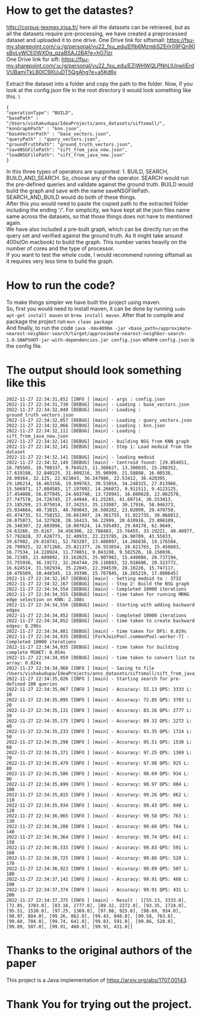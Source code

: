# How to get the datastes?
http://corpus-texmex.irisa.fr/ here all the datasets can be retrieved, but as all the datasets require pre-processing, we have created a preprocessed dataset and uploaded it to one drive. 
One Drive link for siftsmall: https://fsu-my.sharepoint.com/:u:/g/personal/vu22_fsu_edu/EfIb6MzmbSZErlr09FQn90sBvLyWCE0WXDg_qzaBSAJ2BA?e=hG7lzr \
One Drive link for sift: https://fsu-my.sharepoint.com/:u:/g/personal/vu22_fsu_edu/EZjWHWQLPNhLlUnwIiErdVUBamiTkLB0IC9XUuDT5QgAhg?e=a5Kd6v

Extract the dataset into a folder and copy the path to the folder.
Now, if you look at the config.json file in the root directory it would look something like this.
\
``` 
{
"operationType": "BUILD",
"basePath" : "/Users/vishakudupa/IdeaProjects/anns_datasets/siftsmall/",
"knnGraphPath" : "knn.json",
"baseVectorPath" : "base_vectors.json",
"queryPath" : "query_vectors.json",
"groundTruthPath": "ground_truth_vectors.json",
"saveNSGFilePath": "sift_from_java_new.json",
"loadNSGFilePath": "sift_from_java_new.json"
} 
```

In this three types of operators are supported: 1. BUILD, SEARCH, BUILD_AND_SEARCH. So, choose any of the operator. SEARCH would run the pre-defined queries and validate against the ground truth. BUILD would build the graph and save with the name saveNSGFilePath. SEARCH_AND_BUILD would do both of these things. \
After this you would need to paste the copied path to the extracted folder including the ending '/'. 
For simplicity, we have kept all the json files name same across the datasets, so that those things does not have to mentioned again. \
We have also included a pre-built graph, which can be directly run on the query set and verified against the ground truth. As It might take around 400s(On macbook) to build the graph. This number varies heavily on the number of cores and the type of processor.\
If you want to test the whole code, I would recommend running siftsmall as it requires very less time to build the graph. 

# How to run the code?
To make things simpler we have built the project using maven.\
So, first you would need to install maven, it can be done by running `sudo apt-get install maven` or `brew install maven`. 
After that to compile and package the project run `mvn clean package` \
And finally, to run the code `java -Xmx4096m -jar <base_path>/approximate-nearest-neighbor-search/target/approximate-nearest-neighbor-search-1.0-SNAPSHOT-jar-with-dependencies.jar config.json` where `config.json` is the config file.

# The output should look something like this
```
2022-11-27 22:34:31,652 [INFO ] [main] - args : config.json
2022-11-27 22:34:31,738 [DEBUG] [main] - Loading : base_vectors.json
2022-11-27 22:34:32,040 [DEBUG] [main] - Loading : ground_truth_vectors.json
2022-11-27 22:34:32,057 [DEBUG] [main] - Loading : query_vectors.json
2022-11-27 22:34:32,066 [DEBUG] [main] - Loading : knn.json
2022-11-27 22:34:32,111 [DEBUG] [main] - Loading : sift_from_java_new.json
2022-11-27 22:34:32,141 [DEBUG] [main] - building NSG from KNN graph
2022-11-27 22:34:32,141 [DEBUG] [main] - Step 1: Load medoid from the dataset
2022-11-27 22:34:32,141 [DEBUG] [main] - loading medoid
2022-11-27 22:34:32,149 [DEBUG] [main] - Centroid found: [29.054651, 16.785505, 10.708337, 9.764523, 11.308627, 13.300035, 15.288352, 17.619198, 32.840225, 31.009216, 35.90999, 21.50898, 16.00538, 28.09364, 32.125, 22.923843, 36.247986, 22.53412, 36.420395, 29.186214, 16.463156, 19.899763, 30.53054, 34.248325, 27.013966, 15.566971, 17.084585, 17.197092, 14.266072, 9.911511, 9.4123125, 17.454088, 56.877045, 24.603748, 13.720941, 16.600628, 22.062578, 27.747578, 24.728745, 27.44944, 61.25285, 41.69714, 36.553413, 23.185299, 23.075014, 37.34253, 35.133087, 30.17916, 58.946373, 25.034664, 40.73815, 40.789043, 26.500282, 23.02099, 29.470758, 45.474735, 51.758152, 20.661997, 24.361755, 31.922735, 30.068012, 20.075073, 14.327928, 28.16413, 56.22999, 20.610916, 23.896109, 26.348307, 22.603096, 18.007624, 14.595493, 29.84178, 62.9649, 24.63266, 35.6167, 34.456306, 22.788483, 23.76455, 33.19221, 49.40977, 57.792828, 37.628773, 32.40933, 22.223785, 26.90709, 43.55833, 39.67902, 29.810741, 52.783207, 23.480097, 14.266836, 19.176504, 28.799925, 32.971268, 25.821377, 26.553654, 28.621765, 15.458603, 16.77534, 14.228924, 11.778851, 9.043198, 9.502526, 18.150036, 36.72385, 21.609892, 33.162025, 25.907982, 15.449086, 20.737194, 33.755936, 36.19272, 32.264744, 29.110893, 32.918606, 20.323772, 16.624514, 31.502934, 35.22045, 22.394539, 28.10226, 15.747117, 10.476509, 10.448345, 13.39396, 15.767845, 16.265219, 17.000645]
2022-11-27 22:34:32,167 [DEBUG] [main] - Setting medoid to : 3732
2022-11-27 22:34:32,167 [DEBUG] [main] - Step 2: Build the NSG graph
2022-11-27 22:34:34,554 [DEBUG] [main] - Completed 10000 iterations
2022-11-27 22:34:34,555 [DEBUG] [main] - time taken for running MRNG edge selection on KNN: 2.388s
2022-11-27 22:34:34,556 [DEBUG] [main] - Starting with adding backward edges
2022-11-27 22:34:34,852 [DEBUG] [main] - Completed 10000 iterations
2022-11-27 22:34:34,852 [DEBUG] [main] - time taken to create backward edges: 0.296s
2022-11-27 22:34:34,881 [DEBUG] [main] - time taken for DFS: 0.029s
2022-11-27 22:34:34,935 [DEBUG] [ForkJoinPool.commonPool-worker-7] - Completed 10000 iterations
2022-11-27 22:34:34,935 [DEBUG] [main] - time taken for building complete MSNET: 0.054s
2022-11-27 22:34:34,959 [DEBUG] [main] - time taken to convert list to array: 0.024s
2022-11-27 22:34:34,960 [INFO ] [main] - Saving to file /Users/vishakudupa/IdeaProjects/anns_datasets/siftsmall/sift_from_java_new.json
2022-11-27 22:34:35,026 [INFO ] [main] - Starting search for pre-defined 100 queries
2022-11-27 22:34:35,067 [INFO ] [main] - Accuracy: 55.13 QPS: 3333 L: 10
2022-11-27 22:34:35,095 [INFO ] [main] - Accuracy: 72.85 QPS: 3703 L: 20
2022-11-27 22:34:35,131 [INFO ] [main] - Accuracy: 83.16 QPS: 2777 L: 30
2022-11-27 22:34:35,175 [INFO ] [main] - Accuracy: 89.32 QPS: 2272 L: 40
2022-11-27 22:34:35,233 [INFO ] [main] - Accuracy: 93.35 QPS: 1724 L: 50
2022-11-27 22:34:35,298 [INFO ] [main] - Accuracy: 95.51 QPS: 1538 L: 60
2022-11-27 22:34:35,371 [INFO ] [main] - Accuracy: 97.25 QPS: 1369 L: 70
2022-11-27 22:34:35,479 [INFO ] [main] - Accuracy: 97.98 QPS: 925 L: 80
2022-11-27 22:34:35,586 [INFO ] [main] - Accuracy: 98.69 QPS: 934 L: 90
2022-11-27 22:34:35,699 [INFO ] [main] - Accuracy: 98.97 QPS: 884 L: 100
2022-11-27 22:34:35,815 [INFO ] [main] - Accuracy: 99.26 QPS: 862 L: 110
2022-11-27 22:34:35,934 [INFO ] [main] - Accuracy: 99.43 QPS: 840 L: 120
2022-11-27 22:34:36,065 [INFO ] [main] - Accuracy: 99.58 QPS: 763 L: 130
2022-11-27 22:34:36,208 [INFO ] [main] - Accuracy: 99.68 QPS: 704 L: 140
2022-11-27 22:34:36,364 [INFO ] [main] - Accuracy: 99.74 QPS: 641 L: 150
2022-11-27 22:34:36,533 [INFO ] [main] - Accuracy: 99.83 QPS: 591 L: 160
2022-11-27 22:34:36,725 [INFO ] [main] - Accuracy: 99.86 QPS: 520 L: 170
2022-11-27 22:34:36,923 [INFO ] [main] - Accuracy: 99.89 QPS: 507 L: 180
2022-11-27 22:34:37,142 [INFO ] [main] - Accuracy: 99.91 QPS: 460 L: 190
2022-11-27 22:34:37,374 [INFO ] [main] - Accuracy: 99.91 QPS: 431 L: 200
2022-11-27 22:34:37,375 [INFO ] [main] - Result : [[55.13, 3333.0], [72.85, 3703.0], [83.16, 2777.0], [89.32, 2272.0], [93.35, 1724.0], [95.51, 1538.0], [97.25, 1369.0], [97.98, 925.0], [98.69, 934.0], [98.97, 884.0], [99.26, 862.0], [99.43, 840.0], [99.58, 763.0], [99.68, 704.0], [99.74, 641.0], [99.83, 591.0], [99.86, 520.0], [99.89, 507.0], [99.91, 460.0], [99.91, 431.0]]
```

# Thanks to the original authors of the paper
This project is a Java implementation of https://arxiv.org/abs/1707.00143. 

# Thank You for trying out the project. 
